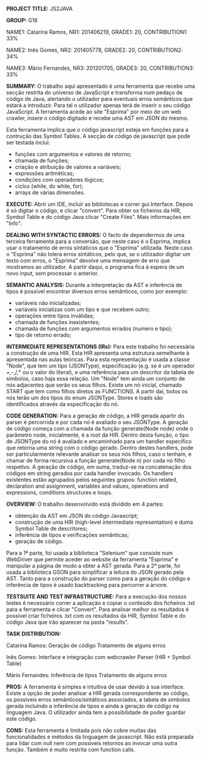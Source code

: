 **PROJECT TITLE:** JS2JAVA

**GROUP:** G18

NAME1: Catarina Ramos, NR1: 201406219, GRADE1: 20, CONTRIBUTION1: 33%

NAME2: Inês Gomes, NR2: 201405778, GRADE2: 20, CONTRIBUTION2: 34%

NAME3: Mário Fernandes, NR3: 201201705, GRADE3: 20, CONTRIBUTION3: 33%
 
**SUMMARY:** O trabalho aqui apresentado é uma ferramenta que recebe uma secção restrita do universo de JavaScript e transforma num pedaço de código de Java, 
alertando o utilizador para eventuais erros semânticos que estará a introduzir. Para tal o utilizador apenas terá de inserir o seu código JavaScript. 
A ferramenta acede ao site "Esprima" por meio de um web crawler, insere o código digitado e recebe uma AST em JSON do mesmo. 
  
Esta ferramenta implica que o código javascript esteja em funções para a contrução das Symbol Tables. A secção de código de javascript que pode ser testada inclui:

 * funções com argumentos e valores de retorno;
 * chamada de funções;
 * criação e atribuição de valores a variáveis;
 * expressões aritméticas;
 * condições com operadores lógicos;
 * ciclos (while, do while, for);
 * arrays de várias dimensões.
 
 
**EXECUTE:** Abrir um IDE, incluir as bibliotecas e correr gui.Interface. Depois é só digitar o código, e clicar "convert". Para obter os ficheiros da HIR, Symbol Table e do código Java clicar "Create Files". Mais informações em "Info".
 
**DEALING WITH SYNTACTIC ERRORS:** O facto de dependermos de uma terceira ferramenta para a conversão, que neste caso é o Esprima, implica usar o tratamento 
de erros sintáticos que o "Esprima" utilizada. Neste caso o "Esprima" não tolera erros sintáticos, pelo que, se o utilizador digitar um texto com erros, o 
"Esprima" devolve uma mensagem de erro que mostramos ao utilizador. A partir daqui, o programa fica à espera de um novo input, sem processar o anterior.
 
**SEMANTIC ANALYSIS:** Durante a interpretação da AST e inferência de tipos é possível encontrar diversos erros semânticos, como por exemplo:

 * variáveis não inicializadas;
 * variáveis inicializas com um tipo e que recebem outro;
 * operações entre tipos inválidas;
 * chamada de funções inexistentes;
 * chamada de funções com argumentos errados (numero e tipo);
 * tipo de retorno errado; 
 
**INTERMEDIATE REPRESENTATIONS (IRs):** Para este trabalho foi necessária a construção de uma HIR. Esta HIR apresenta uma estrutura semelhante à apresentada nas aulas teóricas. 
Para esta representação é usada a classe "Node", que tem um tipo (JSONType), especificação (e.g. se é um operador +,-,/,* ou o valor do literal), e uma referência para um descritor
da tabela de simbolos, caso haja essa relação. Um "Node" tem ainda um conjunto de nós adjacentes que serão os seus filhos. 
Existe um nó inicial, chamado START que tem como filhos diretos as FUNCTIONS. A partir daí, todos os nós terão um dos tipos do enum JSONType. Stores e loads são identificados através 
da especificação do nó. 
 
**CODE GENERATION:** Para a geração de código, a HIR gerada apartir do parser é percorrida e por cada nó é avaliado o seu JSONType. A geração de código começa com a chamada da função generate(Node node) onde o parâmetro node, inicialmente, é a root da HIR. Dentro desta função, o tipo de JSONType do nó é avaliado e encaminhado para um handler específico que retorna uma string com o código gerado. Dentro destes handlers, pode ser particularmente relevante analisar os seus nós filhos, caso o tenham, e chamar de forma recursiva a função generate(Node n) por cada nó filho respetivo. A geração de código, em suma, traduz-se na concatenação dos códigos em string gerados por cada handler invocado. Os handlers existentes estão agrupados pelos seguintes grupos: function related, declaration and assignment, variables and values, operations and expressions, conditions structures e loops.
 
**OVERVIEW:** O trabalho desenvolvido está dividido em 4 partes: 

  * obtenção da AST em JSON do código Javascript;
  * construção de uma HIR (high-level intermediate representation) e duma Symbol Table de descritores; 
  * inferência de tipos e verificações semânticas;
  * geração de código.
  
Para a 1ª parte, foi usada a biblioteca "Selenium" que consiste num WebDriver que permite aceder ao website da ferramenta "Esprima" e manipular a página de modo
a obter a AST gerada. 
Para a 2º parte, foi usada a biblioteca GSON para simplificar a leitura do JSON gerado pela AST. 
Tanto para a construção do parser como para a geração do código e inferência de tipos é usado backtracking para percorrer a àrvore.
 
**TESTSUITE AND TEST INFRASTRUCTURE:** Para a execução dos nossos testes é necessário correr a aplicação e copiar o conteúdo dos ficheiros .txt para a ferramenta
e clicar "Convert". Para analisar melhor os resultados é possível criar ficheiros .txt com os resultados da HIR, Symbol Table e do código Java que irão aparecer
na pasta "results".
 
**TASK DISTRIBUTION:**

Catarina Ramos:
Geração de código
Tratamento de alguns erros

Inês Gomes:
Interface e integração com webcrawler
Parser (HIR + Symbol Table)

Mário Fernandes:
Inferência de tipos
Tratamento de alguns erros

**PROS:**
A ferramenta é simples e intuitiva de usar devido à sua interface.
Existe a opção de poder analisar a HIR gerada correspondente ao código, os possíveis erros semânticos/sintáticos associados, a tabela de simbolos gerada incluíndo a inferência de tipos e ainda a geração de código na linguagem Java.
O utilizador ainda tem a possibilidade de poder guardar este código. 
 
**CONS:**
Esta ferramenta é limitada pois não cobre muitas das funcionalidades e métodos da linguagem de javascript.
Não está preparada para lidar com null nem com possíveis retornos ao invocar uma outra função. Também é muito restrita com function calls.
